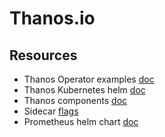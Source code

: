 # Thanos.io

## Resources
- Thanos Operator examples [doc](https://github.com/prometheus-operator/prometheus-operator/blob/main/example/thanos/query-service.yaml)
- Thanos Kubernetes helm [doc](https://github.com/thanos-io/thanos/tree/main/tutorials/kubernetes-helm)
- Thanos components [doc](https://thanos.io/tip/thanos/quick-tutorial.md/)
- Sidecar [flags](https://thanos.io/tip/components/sidecar.md/#flags)
- Prometheus helm chart [doc](https://github.com/prometheus-community/helm-charts/blob/main/charts/prometheus/values.yaml)
